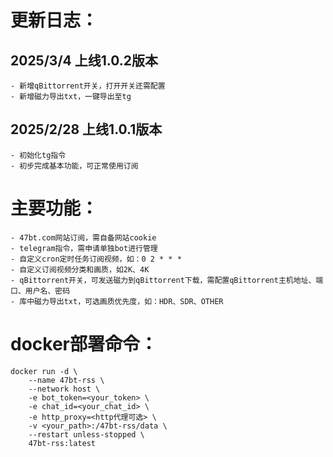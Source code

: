 # 更新日志：
## 2025/3/4 上线1.0.2版本
    - 新增qBittorrent开关，打开开关还需配置
    - 新增磁力导出txt，一键导出至tg
## 2025/2/28 上线1.0.1版本
    - 初始化tg指令
    - 初步完成基本功能，可正常使用订阅


# 主要功能：
    - 47bt.com网站订阅，需自备网站cookie
    - telegram指令，需申请单独bot进行管理
    - 自定义cron定时任务订阅视频，如：0 2 * * *
    - 自定义订阅视频分类和画质，如2K、4K
    - qBittorrent开关，可发送磁力到qBittorrent下载，需配置qBittorrent主机地址、端口、用户名、密码
    - 库中磁力导出txt，可选画质优先度，如：HDR、SDR、OTHER

# docker部署命令：
    docker run -d \
        --name 47bt-rss \
        --network host \
        -e bot_token=<your_token> \
        -e chat_id=<your_chat_id> \
        -e http_proxy=<http代理可选> \
        -v <your_path>:/47bt-rss/data \
        --restart unless-stopped \
        47bt-rss:latest